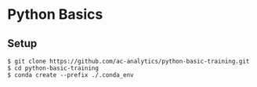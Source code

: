# Python Basics

## Setup
```
$ git clone https://github.com/ac-analytics/python-basic-training.git
$ cd python-basic-training
$ conda create --prefix ./.conda_env
```
